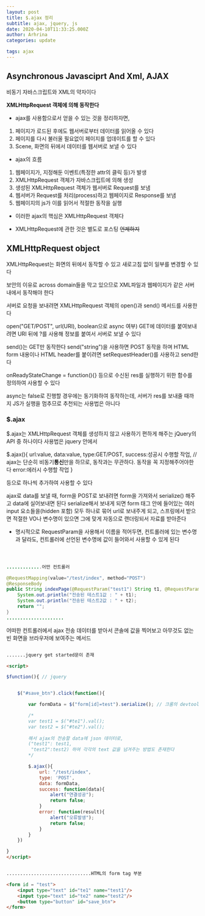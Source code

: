 ```yaml
---
layout: post
title: $.ajax 정리
subtitle: ajax, jquery, js
date: 2020-04-10T11:33:25.000Z
author: Arhrina
categories: update

tags: ajax
---
```


## Asynchronous Javasciprt And Xml, AJAX

비동기 자바스크립트와 XML의 약자이다

<b>XMLHttpRequest 객체에 의해 동작한다</b>


* ajax를 사용함으로서 얻을 수 있는 것을 정리하자면,

1. 페이지가 로드된 후에도 웹서버로부터 데이터를 읽어올 수 있다
2. 페이지를 다시 불러올 필요없이 페이지를 업데이트를 할 수 있다
3. Scene, 화면의 뒤에서 데이터를 웹서버로 보낼 수 있다


* ajax의 흐름

1. 웹페이지가, 지정해둔 이벤트(특정한 attr의 클릭 등)가 발생
2. XMLHttpRequest 객체가 자바스크립트에 의해 생성
3. 생성된 XMLHttpRequest 객체가 웹서버로 Request를 보냄
4. 웹서버가 Request를 처리(process)하고 웹페이지로 Response를 보냄
5. 웹페이지의 js가 이를 읽어서 적절한 동작을 실행


* 이러한 ajax의 핵심은 XMLHttpRequest 객체다

* XMLHttpRequest에 관한 것은 별도로 포스팅 ~~언제하지~~



## XMLHttpRequest object

XMLHttpRequest는 화면의 뒤에서 동작할 수 있고 새로고침 없이 일부를 변경할 수 있다

보안의 이유로 across domain들을 막고 있으므로 XML파일과 웹페이지가 같은 서버 내에서 동작해야 한다

서버로 요청을 보내려면 XMLHttpRequest 객체의 open()과 send() 메서드를 사용한다

open("GET/POST", url(URI), boolean으로 async 여부)
GET에 데이터를 붙여보내려면 URI 뒤에 ?를 사용해 정보를 붙여서 서버로 보낼 수 있다

send()는 GET만 동작한다
send("string")을 사용하면 POST 동작을 하며 HTML form 내용이나 HTML header를 붙이려면 setRequestHeader()를 사용하고 send한다

onReadyStateChange = function(){} 등으로 수신된 res를 실행하기 위한 함수를 정의하여 사용할 수 있다

async는 false로 진행할 경우에는 동기화하여 동작하는데, 서버가 res를 보내줄 때까지 JS가 실행을 멈추므로 추천되는 사용법은 아니다


### $.ajax

$.ajax는 XMLHttpRequest 객체를 생성하지 않고 사용하기 편하게 해주는 jQuery의 API 중 하나이다
사용법은 jquery 안에서

$.ajax(){
    url:value,
    data:value,
    type:GET/POST,
    success:성공시 수행할 작업, // ajax는 단순히 비동기<b>통신</b>만을 하므로, 동작과는 무관하다. 동작을 꼭 지정해주어야한다
    error:에러시 수행할 작업
}

등으로 하나씩 추가하여 사용할 수 있다



ajax로 data를 보낼 때, form을 POST로 보내려면 form을 가져와서 serialize() 해주고 data에 실어보내면 된다
serialize해서 보내게 되면 form 태그 안에 들어있는 여러 input 요소들을(hidden 포함) 모두 하나로 묶어 url로 보내주게 되고,
스프링에서 받으면 적절한 VO나 변수명이 있으면 그에 맞게 자동으로 랜더링되서 자료를 받아준다


* 명시적으로 RequestParam을 사용해서 이름을 적어두면, 컨트롤러에 있는 변수명과 달라도, 컨트롤러에 선언된 변수명에 값이 들어와서 사용할 수 있게 된다

``` java



.............어떤 컨트롤러

@RequestMapping(value="/test/index", method="POST")
@ResponseBody
public String indexPage(@RequestParam("test1") String t1, @RequestParam("test2") String t2) {
    System.out.println("전송된 테스트1값 : " + t1);
    System.out.println("전송된 테스트2값 : " + t2);
    return "";
}
.....................

```
어떠한 컨트롤러에서 ajax 전송 데이터를 받아서 콘솔에 값을 찍어보고 아무것도 없는 빈 화면을 브라우저에 보여주는 메서드


``` html

.......jquery get started문이 존재

<script>

$function(){ // jquery


    $("#save_btn").click(function(){

        var formData = $("form[id]=test").serialize(); // 크롬의 devtool에서 디버깅해서 찍어보면 formData: "test1=입력한값&test2=입력한값"

        /*
        var test1 = $("#te1").val();
        var test2 = $("#te2").val();
        
        해서 ajax의 전송할 data에 json 데이터로,
        ("test1": test1,
         "test2":test2) 하여 각각의 text 값을 넘겨주는 방법도 존재한다
        */

        $.ajax(){
            url: "/test/index",
            type: 'POST',
            data: formData,
            success: function(data){
                alert("연결성공");
                return false;
            }
            error: function(result){
                alert("오류발생");
                return false;
            }
        }
    })

}
</script>


...............................HTML의 form tag 부분

<form id = "test">
    <input type="text" id="te1" name="test1"/>
    <input type="text" id="te2" name="test2"/>
    <button type="button" id="save_btn">
</form>



```

